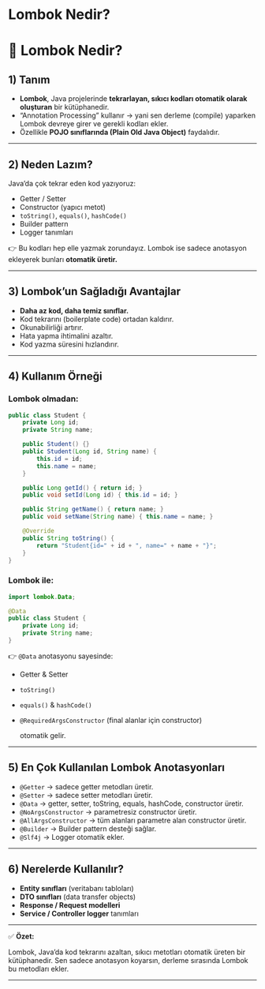 # Lombok Nedir?

# 📘 Lombok Nedir?

## 1) Tanım

- **Lombok**, Java projelerinde **tekrarlayan, sıkıcı kodları otomatik olarak oluşturan** bir kütüphanedir.
- “Annotation Processing” kullanır → yani sen derleme (compile) yaparken Lombok devreye girer ve gerekli kodları ekler.
- Özellikle **POJO sınıflarında (Plain Old Java Object)** faydalıdır.

---

## 2) Neden Lazım?

Java’da çok tekrar eden kod yazıyoruz:

- Getter / Setter
- Constructor (yapıcı metot)
- `toString()`, `equals()`, `hashCode()`
- Builder pattern
- Logger tanımları

👉 Bu kodları hep elle yazmak zorundayız. Lombok ise sadece anotasyon ekleyerek bunları **otomatik üretir.**

---

## 3) Lombok’un Sağladığı Avantajlar

- **Daha az kod, daha temiz sınıflar.**
- Kod tekrarını (boilerplate code) ortadan kaldırır.
- Okunabilirliği artırır.
- Hata yapma ihtimalini azaltır.
- Kod yazma süresini hızlandırır.

---

## 4) Kullanım Örneği

### Lombok olmadan:

```java
public class Student {
    private Long id;
    private String name;

    public Student() {}
    public Student(Long id, String name) {
        this.id = id;
        this.name = name;
    }

    public Long getId() { return id; }
    public void setId(Long id) { this.id = id; }

    public String getName() { return name; }
    public void setName(String name) { this.name = name; }

    @Override
    public String toString() {
        return "Student{id=" + id + ", name=" + name + "}";
    }
}

```

### Lombok ile:

```java
import lombok.Data;

@Data
public class Student {
    private Long id;
    private String name;
}

```

👉 `@Data` anotasyonu sayesinde:

- Getter & Setter
- `toString()`
- `equals()` & `hashCode()`
- `@RequiredArgsConstructor` (final alanlar için constructor)
    
    otomatik gelir.
    

---

## 5) En Çok Kullanılan Lombok Anotasyonları

- `@Getter` → sadece getter metodları üretir.
- `@Setter` → sadece setter metodları üretir.
- `@Data` → getter, setter, toString, equals, hashCode, constructor üretir.
- `@NoArgsConstructor` → parametresiz constructor üretir.
- `@AllArgsConstructor` → tüm alanları parametre alan constructor üretir.
- `@Builder` → Builder pattern desteği sağlar.
- `@Slf4j` → Logger otomatik ekler.

---

## 6) Nerelerde Kullanılır?

- **Entity sınıfları** (veritabanı tabloları)
- **DTO sınıfları** (data transfer objects)
- **Response / Request modelleri**
- **Service / Controller logger** tanımları

---

✅ **Özet:**

Lombok, Java’da kod tekrarını azaltan, sıkıcı metotları otomatik üreten bir kütüphanedir. Sen sadece anotasyon koyarsın, derleme sırasında Lombok bu metodları ekler.

---